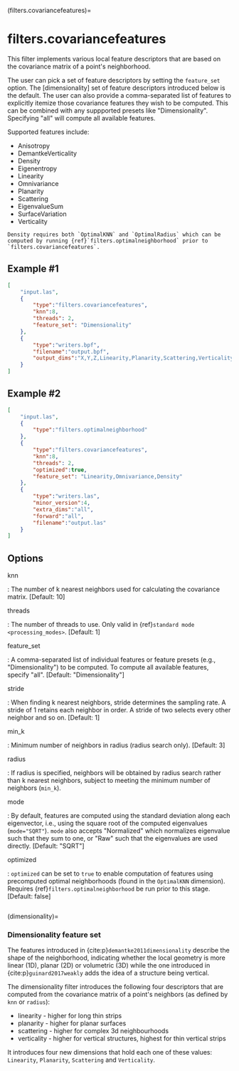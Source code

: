 (filters.covariancefeatures)=

# filters.covariancefeatures

This filter implements various local feature descriptors that are based on the
covariance matrix of a point's neighborhood.

The user can pick a set of feature descriptors by setting the `feature_set`
option. The [dimensionality] set of feature descriptors introduced below is the
default. The user can also provide a comma-separated list of features to
explicitly itemize those covariance features they wish to be computed. This can
be combined with any suppported presets like "Dimensionality".  Specifying "all"
will compute all available features.

Supported features include:

- Anisotropy
- DemantkeVerticality
- Density
- Eigenentropy
- Linearity
- Omnivariance
- Planarity
- Scattering
- EigenvalueSum
- SurfaceVariation
- Verticality

```{note}
Density requires both `OptimalKNN` and `OptimalRadius` which can be
computed by running {ref}`filters.optimalneighborhood` prior to
`filters.covariancefeatures`.
```

## Example #1

```json
[
    "input.las",
    {
        "type":"filters.covariancefeatures",
        "knn":8,
        "threads": 2,
        "feature_set": "Dimensionality"
    },
    {
        "type":"writers.bpf",
        "filename":"output.bpf",
        "output_dims":"X,Y,Z,Linearity,Planarity,Scattering,Verticality"
    }
]
```

## Example #2

```json
[
    "input.las",
    {
        "type":"filters.optimalneighborhood"
    },
    {
        "type":"filters.covariancefeatures",
        "knn":8,
        "threads": 2,
        "optimized":true,
        "feature_set": "Linearity,Omnivariance,Density"
    },
    {
        "type":"writers.las",
        "minor_version":4,
        "extra_dims":"all",
        "forward":"all",
        "filename":"output.las"
    }
]
```

## Options

knn

: The number of k nearest neighbors used for calculating the covariance matrix.
  \[Default: 10\]

threads

: The number of threads to use. Only valid in {ref}`standard mode <processing_modes>`. \[Default: 1\]

feature_set

: A comma-separated list of individual features or feature presets (e.g.,
  "Dimensionality") to be computed. To compute all available features, specify
  "all". \[Default: "Dimensionality"\]

stride

: When finding k nearest neighbors, stride determines the sampling rate. A
  stride of 1 retains each neighbor in order. A stride of two selects every
  other neighbor and so on. \[Default: 1\]

min_k

: Minimum number of neighbors in radius (radius search only). \[Default: 3\]

radius

: If radius is specified, neighbors will be obtained by radius search rather
  than k nearest neighbors, subject to meeting the minimum number of neighbors
  (`min_k`).

mode

: By default, features are computed using the standard deviation along each
  eigenvector, i.e., using the square root of the computed eigenvalues
  (`mode="SQRT"`). `mode` also accepts "Normalized" which normalizes
  eigenvalue such that they sum to one, or "Raw" such that the eigenvalues are
  used directly. \[Default: "SQRT"\]

optimized

: `optimized` can be set to `true` to enable computation of features using
  precomputed optimal neighborhoods (found in the `OptimalKNN` dimension).
  Requires {ref}`filters.optimalneighborhood` be run prior to this stage.
  \[Default: false\]

```{include} filter_opts.md
```

(dimensionality)=

### Dimensionality feature set

The features introduced in {cite:p}`demantke2011dimensionality` describe the shape of the
neighborhood, indicating whether the local geometry is more linear (1D), planar
(2D) or volumetric (3D) while the one introduced in {cite:p}`guinard2017weakly` adds the
idea of a structure being vertical.

The dimensionality filter introduces the following four descriptors that are
computed from the covariance matrix of a point's neighbors (as defined by
`knn` or `radius`):

- linearity - higher for long thin strips
- planarity - higher for planar surfaces
- scattering - higher for complex 3d neighbourhoods
- verticality - higher for vertical structures, highest for thin vertical strips

It introduces four new dimensions that hold each one of these values:
`Linearity`, `Planarity`, `Scattering` and `Verticality`.
